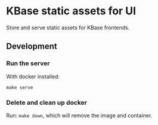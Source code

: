 # KBase static assets for UI

Store and serve static assets for KBase frontends.

## Development

### Run the server

With docker installed:

```
make serve
```

### Delete and clean up docker

Run: `make down`, which will remove the image and container.
